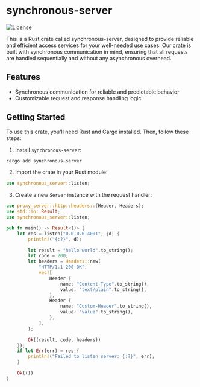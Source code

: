 # synchronous-server

![License](https://img.shields.io/github/license/kolserdav/synchronous-server)

This is a Rust crate called synchronous-server, designed to provide reliable and efficient access services for your well-needed use cases. Our crate is built with synchronous communication in mind, ensuring that all requests are handled sequentially and without any asynchronous overhead.

## Features

- Synchronous communication for reliable and predictable behavior
- Customizable request and response handling logic

## Getting Started

To use this crate, you'll need Rust and Cargo installed. Then, follow these steps:

1. Install `synchronous-server`:

```sh
cargo add synchronous-server
```

2. Import the crate in your Rust module:

```rust
use synchronous_server::listen;
```

3. Create a new `Server` instance with the request handler:

```rust
use proxy_server::http::headers::{Header, Headers};
use std::io::Result;
use synchronous_server::listen;

pub fn main() -> Result<()> {
    let res = listen("0.0.0.0:4001", |d| {
        println!("{:?}", d);

        let result = "hello world".to_string();
        let code = 200;
        let headers = Headers::new(
            "HTTP/1.1 200 OK",
            vec![
                Header {
                    name: "Content-Type".to_string(),
                    value: "text/plain".to_string(),
                },
                Header {
                    name: "Custom-Header".to_string(),
                    value: "value".to_string(),
                },
            ],
        );

        Ok((result, code, headers))
    });
    if let Err(err) = res {
        println!("Failed to listen server: {:?}", err);
    }

    Ok(())
}
```
